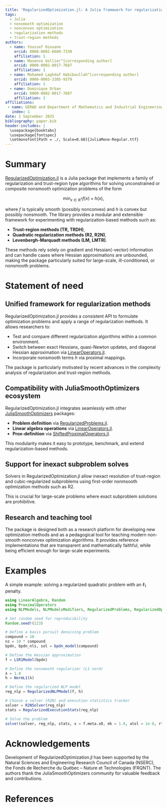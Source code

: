 ```yaml
---
title: 'RegularizedOptimization.jl: A Julia framework for regularization-based nonlinear optimization'
tags:
  - Julia
  - nonsmooth optimization
  - nonconvex optimization
  - regularization methods
  - trust-region methods
authors:
  - name: Youssef Diouane
    orcid: 0000-0002-6609-7330
    affiliation: 1
  - name: Maxence Gollier^[corresponding author]
    orcid: 0000-0002-8017-7687
    affiliation: 1
  - name: Mohamed Laghdaf Habiboullah^[corresponding author]
    orcid: 0000-0003-3385-9379
    affiliation: 1
  - name: Dominique Orban
    orcid: 0000-0002-8017-7687
    affiliation: 1
affiliations:
 - name: GERAD and Department of Mathematics and Industrial Engineering, Polytechnique Montréal, QC, Canada
   index: 1
date: 1 September 2025
bibliography: paper.bib
header-includes: |
  \usepackage{booktabs}
  \usepackage{fontspec}
  \setmonofont[Path = ./, Scale=0.68]{JuliaMono-Regular.ttf}
---
```


# Summary

[RegularizedOptimization.jl](https://github.com/JuliaSmoothOptimizers/RegularizedOptimization.jl) is a Julia package that implements a family of regularization and trust-region type algorithms for solving unconstrained or composite nonsmooth optimization problems of the form

$$
\min_{x \in \mathbb{R}^n} f(x) + h(x),
$$

where $f$ is typically smooth (possibly nonconvex) and $h$ is convex but possibly nonsmooth.
The library provides a modular and extensible framework for experimenting with regularization-based methods such as:

- **Trust-region methods (TR, TRDH)**,
- **Quadratic regularization methods (R2, R2N)**,
- **Levenbergh-Marquadt methods (LM, LMTR)**.

These methods rely solely on gradient and Hessian(-vector) information and can handle cases where Hessian approximations are unbounded, making the package particularly suited for large-scale, ill-conditioned, or nonsmooth problems.

# Statement of need

## Unified framework for regularization methods

RegularizedOptimization.jl provides a consistent API to formulate optimization problems and apply a range of regularization methods.
It allows researchers to:

- Test and compare different regularization algorithms within a common environment.
- Switch between exact Hessians, quasi-Newton updates, and diagonal Hessian approximation via [LinearOperators.jl](https://github.com/JuliaSmoothOptimizers/LinearOperators.jl).
- Incorporate nonsmooth terms $h$ via proximal mappings.

The package is particularly motivated by recent advances in the complexity analysis of regularization and trust-region methods.

## Compatibility with JuliaSmoothOptimizers ecosystem

RegularizedOptimization.jl integrates seamlessly with other [JuliaSmoothOptimizers](https://github.com/JuliaSmoothOptimizers) packages:

- **Problem definition** via [RegularizedProblems.jl](https://github.com/JuliaSmoothOptimizers/RegularizedProblems.jl).
- **Linear algebra operations** via [LinearOperators.jl](https://github.com/JuliaSmoothOptimizers/LinearOperators.jl).
- **Prox-definition** via [ShiftedProximalOperators.jl](https://github.com/JuliaSmoothOptimizers/ShiftedProximalOperators.jl).

This modularity makes it easy to prototype, benchmark, and extend regularization-based methods.

## Support for inexact subproblem solves

Solvers in RegularizedOptimization.jl allow inexact resolution of trust-region and cubic-regularized subproblems using first-order nonmsooth optimization methods such as R2.

This is crucial for large-scale problems where exact subproblem solutions are prohibitive.

## Research and teaching tool

The package is designed both as a research platform for developing new optimization methods and as a pedagogical tool for teaching modern non-smooth nonconvex optimization algorithms.
It provides reference implementations that are transparent and mathematically faithful, while being efficient enough for large-scale experiments.

# Examples

A simple example: solving a regularized quadratic problem with an $\ell_1$ penalty.

```julia
using LinearAlgebra, Random
using ProximalOperators
using NLPModels, NLPModelsModifiers, RegularizedProblems, RegularizedOptimization, SolverCore

# Set random seed for reproducibility
Random.seed!(123)   

# Define a basis pursuit denoising problem
compound = 10
nz = 10 * compound
bpdn, bpdn_nls, sol = bpdn_model(compound)

# Define the Hessian approximation
f = LSR1Model(bpdn)

# Define the nonsmooth regularizer (L1 norm) 
λ = 1.0
h = NormL1(λ)

# Define the regularized NLP model
reg_nlp = RegularizedNLPModel(f, h)

# Choose a solver (R2N) and execution statistics tracker
solver = R2NSolver(reg_nlp)
stats = RegularizedExecutionStats(reg_nlp)

# Solve the problem 
solve!(solver, reg_nlp, stats, x = f.meta.x0, σk = 1.0, atol = 1e-8, rtol = 1e-8, verbose = 1)
```

# Acknowledgements

Development of RegularizedOptimization.jl has been supported by the Natural Sciences and Engineering Research Council of Canada (NSERC), the Fonds de Recherche du Québec – Nature et Technologies (FRQNT).
The authors thank the JuliaSmoothOptimizers community for valuable feedback and contributions.

# References

